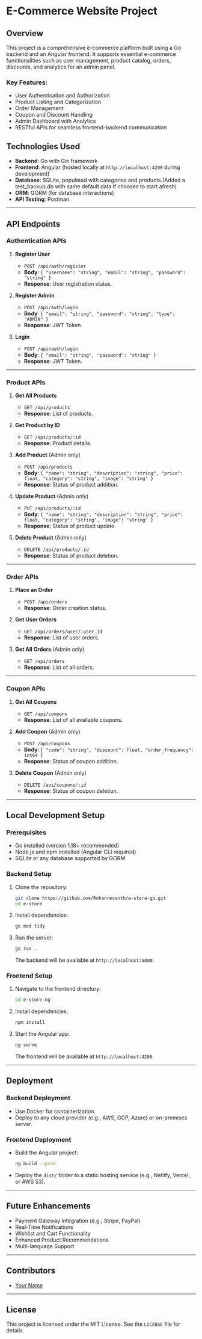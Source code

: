 # E-Commerce Website Project

## Overview
This project is a comprehensive e-commerce platform built using a Go backend and an Angular frontend. It supports essential e-commerce functionalities such as user management, product catalog, orders, discounts, and analytics for an admin panel.

### Key Features:
- User Authentication and Authorization
- Product Listing and Categorization
- Order Management
- Coupon and Discount Handling
- Admin Dashboard with Analytics
- RESTful APIs for seamless frontend-backend communication

## Technologies Used
- **Backend**: Go with Gin framework
- **Frontend**: Angular (hosted locally at `http://localhost:4200` during development)
- **Database**: SQLite, populated with categories and products.(Added a test_backup.db with same default data if chooses to start afresh) 
- **ORM**: GORM (for database interactions)
- **API Testing**: Postman

---

## API Endpoints

### Authentication APIs
1. **Register User**
   - `POST /api/auth/register`
   - **Body**: `{ "username": "string", "email": "string", "password": "string" }`
   - **Response**: User registration status.

2. **Register Admin**
   - `POST /api/auth/login`
   - **Body**: `{ "email": "string", "password": "string", "type": "ADMIN" }`
   - **Response**: JWT Token.

3. **Login**
   - `POST /api/auth/login`
   - **Body**: `{ "email": "string", "password": "string" }`
   - **Response**: JWT Token.

---

### Product APIs
1. **Get All Products**
   - `GET /api/products`
   - **Response**: List of products.

2. **Get Product by ID**
   - `GET /api/products/:id`
   - **Response**: Product details.

3. **Add Product** (Admin only)
   - `POST /api/products`
   - **Body**: `{ "name": "string", "description": "string", "price": float, "category": "string", "image": "string" }`
   - **Response**: Status of product addition.

4. **Update Product** (Admin only)
   - `PUT /api/products/:id`
   - **Body**: `{ "name": "string", "description": "string", "price": float, "category": "string", "image": "string" }`
   - **Response**: Status of product update.

5. **Delete Product** (Admin only)
   - `DELETE /api/products/:id`
   - **Response**: Status of product deletion.

---

### Order APIs
1. **Place an Order**
   - `POST /api/orders`
   - **Response**: Order creation status.

2. **Get User Orders**
   - `GET /api/orders/user/:user_id`
   - **Response**: List of user orders.

3. **Get All Orders** (Admin only)
   - `GET /api/orders`
   - **Response**: List of all orders.

---

### Coupon APIs
1. **Get All Coupons**
   - `GET /api/coupons`
   - **Response**: List of all available coupons.

2. **Add Coupon** (Admin only)
   - `POST /api/coupons`
   - **Body**: `{ "code": "string", "discount": float, "order_frequency": int64 }`
   - **Response**: Status of coupon addition.

3. **Delete Coupon** (Admin only)
   - `DELETE /api/coupons/:id`
   - **Response**: Status of coupon deletion.

---

## Local Development Setup

### Prerequisites
- Go installed (version 1.18+ recommended)
- Node.js and npm installed (Angular CLI required)
- SQLite or any database supported by GORM

### Backend Setup
1. Clone the repository:
   ```bash
   git clone https://github.com/Rohanrevanth/e-store-go.git
   cd e-store
   ```

2. Install dependencies:
   ```bash
   go mod tidy
   ```

3. Run the server:
   ```bash
   go run .
   ```

   The backend will be available at `http://localhost:8080`.

### Frontend Setup
1. Navigate to the frontend directory:
   ```bash
   cd e-store-ng
   ```

2. Install dependencies:
   ```bash
   npm install
   ```

3. Start the Angular app:
   ```bash
   ng serve
   ```

   The frontend will be available at `http://localhost:4200`.

---

## Deployment

### Backend Deployment
- Use Docker for containerization.
- Deploy to any cloud provider (e.g., AWS, GCP, Azure) or on-premises server.

### Frontend Deployment
- Build the Angular project:
  ```bash
  ng build --prod
  ```
- Deploy the `dist/` folder to a static hosting service (e.g., Netlify, Vercel, or AWS S3).

---

## Future Enhancements
- Payment Gateway Integration (e.g., Stripe, PayPal)
- Real-Time Notifications
- Wishlist and Cart Functionality
- Enhanced Product Recommendations
- Multi-language Support

---

## Contributors
- [Your Name](https://github.com/your-profile)

---

## License
This project is licensed under the MIT License. See the `LICENSE` file for details.

